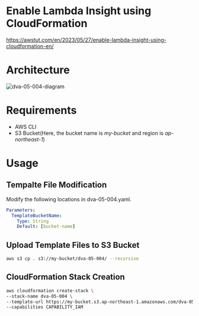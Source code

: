 # Enable Lambda Insight using CloudFormation

https://awstut.com/en/2023/05/27/enable-lambda-insight-using-cloudformation-en/

# Architecture

![dva-05-004-diagram](https://github.com/awstut-an-r/awstut-fa/assets/84276199/3198fce4-d3bc-4a73-bf03-01defae86cbf)

# Requirements

* AWS CLI
* S3 Bucket(Here, the bucket name is *my-bucket* and region is *ap-northeast-1*)

# Usage

## Tempalte File Modification

Modify the following locations in dva-05-004.yaml.

```yaml
Parameters:
  TemplateBucketName:
    Type: String
    Default: [bucket-name]
```

## Upload  Template Files to S3 Bucket

```bash
aws s3 cp . s3://my-bucket/dva-05-004/ --recursive
```

## CloudFormation Stack Creation

```bash
aws cloudformation create-stack \
--stack-name dva-05-004 \
--template-url https://my-bucket.s3.ap-northeast-1.amazonaws.com/dva-05-004/dva-05-004.yaml \
--capabilities CAPABILITY_IAM
```
